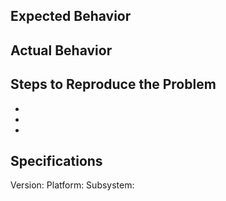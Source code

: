 ## Expected Behavior

## Actual Behavior

## Steps to Reproduce the Problem
-
-
-

## Specifications
Version:
Platform:
Subsystem:
